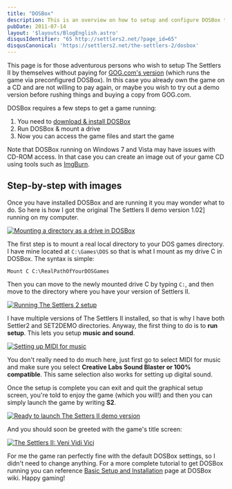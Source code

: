 ```yaml
---
title: "DOSBox"
description: This is an overview on how to setup and configure DOSBox to play The Settlers 2 smoothly in the emulator.
pubDate: 2011-07-14
layout: '$layouts/BlogEnglish.astro'
disqusIdentifier: "65 http://settlers2.net/?page_id=65"
disqusCanonical: 'https://settlers2.net/the-settlers-2/dosbox'
---
```


This page is for those adventurous persons who wish to setup The Settlers II by themselves without paying for [GOG.com's version](https://www.gog.com/game/the_settlers_2_gold_edition) (which runs the game via preconfigured DOSBox). In this case you already own the game on a CD and are not willing to pay again, or maybe you wish to try out a demo version before rushing things and buying a copy from GOG.com.

DOSBox requires a few steps to get a game running:

1. You need to [download & install DOSBox](https://www.dosbox.com/download.php?main=1)
2. Run DOSBox & mount a drive
3. Now you can access the game files and start the game

Note that DOSBox running on Windows 7 and Vista may have issues with CD-ROM access. In that case you can create an image out of your game CD using tools such as [ImgBurn](https://www.imgburn.com/).

## Step-by-step with images

Once you have installed DOSBox and are running it you may wonder what to do. So here is how I got the original The Settlers II demo version 1.02] running on my computer.

[![Mounting a directory as a drive in DOSBox](/wp-content/uploads/2011/07/DOSBox_Mount.png "DOSBox_Mount")](/wp-content/uploads/2011/07/DOSBox_Mount.png)

The first step is to mount a real local directory to your DOS games directory. I have mine located at `C:\Games\DOS` so that is what I mount as my drive C in DOSBox. The syntax is simple:

`Mount C C:\RealPathOfYourDOSGames`

Then you can move to the newly mounted drive C by typing `C:`, and then move to the directory where you have your version of Settlers II.

[![Running The Settlers 2 setup](/wp-content/uploads/2011/07/DOSBox_Setup.png "DOSBox_Setup")](/wp-content/uploads/2011/07/DOSBox_Setup.png)

I have multiple versions of The Settlers II installed, so that is why I have both Settler2 and SET2DEMO directories. Anyway, the first thing to do is to **run setup**. This lets you setup **music and sound**.

[![Setting up MIDI for music](/wp-content/uploads/2011/07/DOSBox_Setup_MIDI.png "DOSBox_Setup_MIDI")](/wp-content/uploads/2011/07/DOSBox_Setup_MIDI.png)

You don't really need to do much here, just first go to select MIDI for music and make sure you select **Creative Labs Sound Blaster or 100% compatible**. This same selection also works for setting up digital sound.

Once the setup is complete you can exit and quit the graphical setup screen, you're told to enjoy the game (which you will!) and then you can simply launch the game by writing **S2**.

[![Ready to launch The Setters II demo version](/wp-content/uploads/2011/07/DOSBox_S2.png "DOSBox_S2")](/wp-content/uploads/2011/07/DOSBox_S2.png)

And you should soon be greeted with the game's title screen:

[![The Settlers II: Veni Vidi Vici](/wp-content/uploads/2011/07/DOSBox_S2_Title.png "DOSBox_S2_Title")](/wp-content/uploads/2011/07/DOSBox_S2_Title.png)

For me the game ran perfectly fine with the default DOSBox settings, so I didn't need to change anything. For a more complete tutorial to get DOSBox running you can reference [Basic Setup and Installation](https://www.dosbox.com/wiki/Basic_Setup_and_Installation_of_DosBox) page at DOSBox wiki. Happy gaming!

